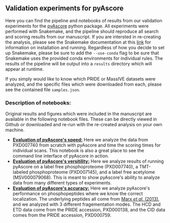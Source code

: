 ## Validation experiments for pyAscore

Here you can find the pipeline and notebooks of results from our validation experiments for the
[pyAscore](https://pyascore.readthedocs.io/) python package. All experiments were performed with
Snakemake, and the pipeline should reproduce all search and scoring results from our manuscript.
If you are intersted in re-creating the analysis, please see the Snakemake documentation at this
[link](https://snakemake.readthedocs.io/en/stable/) for information on installation and running.
Regardless of how you decide to set up Snakemake, please be sure to add the `--use-conda` flag
to be sure that Snakemake uses the provided conda environments for individual rules. The results
of the pipeline will be output into a `results` directory which will appear at runtime.

If you simply would like to know which PRIDE or MassIVE datasets were analyzed, and the specific
files which were downloaded from each, please see the contained file `samples.json`.

### Description of notebooks:

Original results and figures which were included in the manuscript are available in the following
notebook files. These can be directly viewed in Github or downloaded and re-run with the re-created
analysis on your own machine.

- [**Evaluation of pyAscore's speed:**](https://github.com/AnthonyOfSeattle/pyAscoreValidation/blob/main/notebook/evaluating_scoring_times.ipynb)
  Here we analyze the data from PXD007740 from scratch with pyAscore and time the scoring times for
  individual scans. This notebook is also a great place to see the command line interface of pyAscore
  in action.
- [**Evaluation of pyAscore's versitility:**](https://github.com/AnthonyOfSeattle/pyAscoreValidation/blob/main/notebook/evaluating_application_versitility.ipynb)
  Here we analyze results of running pyAscore on a label free phosphoproteome (PXD007740), a
  TMT-labeled phosphoproteome (PXD007145), and a label free acetylome (MSV000079068). This is
  meant to show pyAscore's ability to analyze data from many different types of experiments.
- [**Evaluation of pyAscore's accuracy:**](https://github.com/AnthonyOfSeattle/pyAscoreValidation/blob/main/notebook/evaluation_of_false_localization_on_marx_synthetic_peptides.ipynb)
  Here we analyze pyAscore's performance on phosphopeptides where we know the correct localization.
  The underlying peptides all come from [Marx *et al.* (2013)](https://pubmed.ncbi.nlm.nih.gov/23685481/),
  and we analyzed with 3 different fragementation modes. The HCD and ETD data come from the PRIDE
  accession, PXD000138, and the CID data comes from the PRIDE accession, PXD000759.

  
